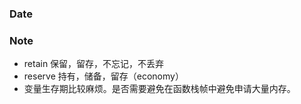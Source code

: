 ### Date

### Note
- retain 保留，留存，不忘记，不丢弃
- reserve 持有，储备，留存（economy）
- 变量生存期比较麻烦。是否需要避免在函数栈帧中避免申请大量内存。